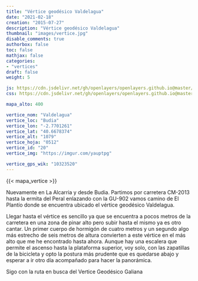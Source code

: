 ```yaml
---
title: "Vértice geodésico Valdelagua"
date: "2021-02-18"
creation: "2015-07-27"
description: "Vértice geodésico Valdelagua"
thumbnail: "images/vertice.jpg"
disable_comments: true
authorbox: false
toc: false
mathjax: false
categories:
- "vertices"
draft: false
weight: 5

js: https://cdn.jsdelivr.net/gh/openlayers/openlayers.github.io@master/en/v6.3.1/build/ol.js
css: https://cdn.jsdelivr.net/gh/openlayers/openlayers.github.io@master/en/v6.3.1/css/ol.css

mapa_alto: 400

vertice_nom: "Valdelagua"
vertice_loc: "Budia"
vertice_lon: "-2.7701261"
vertice_lat: "40.6678374"
vertice_alt: "1079"
vertice_hoja: "0512"
vertice_id: "20"
vertice_img: "https://imgur.com/yauptpg"

vertice_gps_wik: "10323520"
---
```

{{< mapa_vertice >}}

Nuevamente en La Alcarria y desde Budia. Partimos por carretera CM-2013 hasta la ermita del Peral enlazando con la GU-902 vamos camino de El Plantío donde se encuentra ubicado el vértice geodésico Valdelagua.

Llegar hasta el vértice es sencillo ya que se encuentra a pocos metros de la carretera en una zona de pinar alto pero subir hasta el mismo ya es otro cantar. Un primer cuerpo de hormigón de cuatro metros y un segundo algo más estrecho de seis metros de altura convierten a este vértice en el más alto que me he encontrado hasta ahora. Aunque hay una escalera que permite el ascenso hasta la plataforma superior, voy solo, con las zapatillas de la bicicleta y opto la postura más prudente que es quedarse abajo y esperar a ir otro día acompañado para hacer la panorámica.

Sigo con la ruta en busca del Vertice Geodésico Galiana
